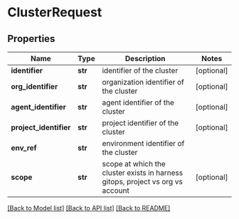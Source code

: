 # ClusterRequest

## Properties
Name | Type | Description | Notes
------------ | ------------- | ------------- | -------------
**identifier** | **str** | identifier of the cluster | [optional] 
**org_identifier** | **str** | organization identifier of the cluster | [optional] 
**agent_identifier** | **str** | agent identifier of the cluster | [optional] 
**project_identifier** | **str** | project identifier of the cluster | [optional] 
**env_ref** | **str** | environment identifier of the cluster | 
**scope** | **str** | scope at which the cluster exists in harness gitops, project vs org vs account | [optional] 

[[Back to Model list]](../README.md#documentation-for-models) [[Back to API list]](../README.md#documentation-for-api-endpoints) [[Back to README]](../README.md)


